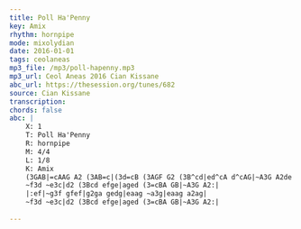 ```yaml
---
title: Poll Ha'Penny
key: Amix
rhythm: hornpipe
mode: mixolydian
date: 2016-01-01
tags: ceolaneas
mp3_file: /mp3/poll-hapenny.mp3
mp3_url: Ceol Aneas 2016 Cian Kissane
abc_url: https://thesession.org/tunes/682
source: Cian Kissane
transcription: 
chords: false
abc: |
    X: 1
    T: Poll Ha'Penny
    R: hornpipe
    M: 4/4
    L: 1/8
    K: Amix
    (3GAB|=cAAG A2 (3AB=c|(3d=cB (3AGF G2 (3B^cd|ed^cA d^cAG|~A3G A2de|
    ~f3d ~e3c|d2 (3Bcd efge|aged (3=cBA GB|~A3G A2:|
    |:ef|~g3f gfef|g2ga gedg|eaag ~a3g|eaag a2ag|
    ~f3d ~e3c|d2 (3Bcd efge|aged (3=cBA GB|~A3G A2:|
    
---
```


